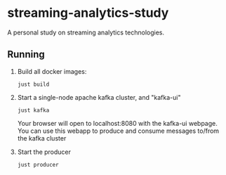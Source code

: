 # streaming-analytics-study

A personal study on streaming analytics technologies.


## Running

1. Build all docker images:
    ```
    just build
    ```

2. Start a single-node apache kafka cluster, and "kafka-ui"
    ```
    just kafka
    ```

    Your browser will open to localhost:8080 with the kafka-ui webpage. You can use this webapp
    to produce and consume messages to/from the kafka cluster


3. Start the producer
    ```
    just producer
    ```
